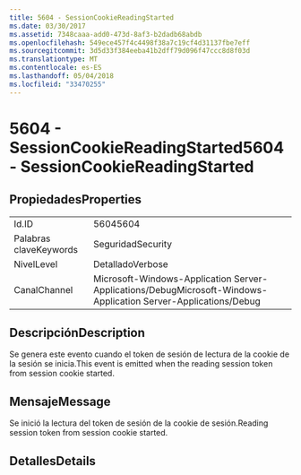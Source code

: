 ```yaml
---
title: 5604 - SessionCookieReadingStarted
ms.date: 03/30/2017
ms.assetid: 7348caaa-add0-473d-8af3-b2dadb68abdb
ms.openlocfilehash: 549ece457f4c4498f38a7c19cf4d31137fbe7eff
ms.sourcegitcommit: 3d5d33f384eeba41b2dff79d096f47ccc8d8f03d
ms.translationtype: MT
ms.contentlocale: es-ES
ms.lasthandoff: 05/04/2018
ms.locfileid: "33470255"
---
```

# <a name="5604---sessioncookiereadingstarted"></a><span data-ttu-id="ddc54-102">5604 - SessionCookieReadingStarted</span><span class="sxs-lookup"><span data-stu-id="ddc54-102">5604 - SessionCookieReadingStarted</span></span>
## <a name="properties"></a><span data-ttu-id="ddc54-103">Propiedades</span><span class="sxs-lookup"><span data-stu-id="ddc54-103">Properties</span></span>  
  
|||  
|-|-|  
|<span data-ttu-id="ddc54-104">Id.</span><span class="sxs-lookup"><span data-stu-id="ddc54-104">ID</span></span>|<span data-ttu-id="ddc54-105">5604</span><span class="sxs-lookup"><span data-stu-id="ddc54-105">5604</span></span>|  
|<span data-ttu-id="ddc54-106">Palabras clave</span><span class="sxs-lookup"><span data-stu-id="ddc54-106">Keywords</span></span>|<span data-ttu-id="ddc54-107">Seguridad</span><span class="sxs-lookup"><span data-stu-id="ddc54-107">Security</span></span>|  
|<span data-ttu-id="ddc54-108">Nivel</span><span class="sxs-lookup"><span data-stu-id="ddc54-108">Level</span></span>|<span data-ttu-id="ddc54-109">Detallado</span><span class="sxs-lookup"><span data-stu-id="ddc54-109">Verbose</span></span>|  
|<span data-ttu-id="ddc54-110">Canal</span><span class="sxs-lookup"><span data-stu-id="ddc54-110">Channel</span></span>|<span data-ttu-id="ddc54-111">Microsoft-Windows-Application Server-Applications/Debug</span><span class="sxs-lookup"><span data-stu-id="ddc54-111">Microsoft-Windows-Application Server-Applications/Debug</span></span>|  
  
## <a name="description"></a><span data-ttu-id="ddc54-112">Descripción</span><span class="sxs-lookup"><span data-stu-id="ddc54-112">Description</span></span>  
 <span data-ttu-id="ddc54-113">Se genera este evento cuando el token de sesión de lectura de la cookie de la sesión se inicia.</span><span class="sxs-lookup"><span data-stu-id="ddc54-113">This event is emitted when the reading session token from session cookie started.</span></span>  
  
## <a name="message"></a><span data-ttu-id="ddc54-114">Mensaje</span><span class="sxs-lookup"><span data-stu-id="ddc54-114">Message</span></span>  
 <span data-ttu-id="ddc54-115">Se inició la lectura del token de sesión de la cookie de sesión.</span><span class="sxs-lookup"><span data-stu-id="ddc54-115">Reading session token from session cookie started.</span></span>  
  
## <a name="details"></a><span data-ttu-id="ddc54-116">Detalles</span><span class="sxs-lookup"><span data-stu-id="ddc54-116">Details</span></span>
